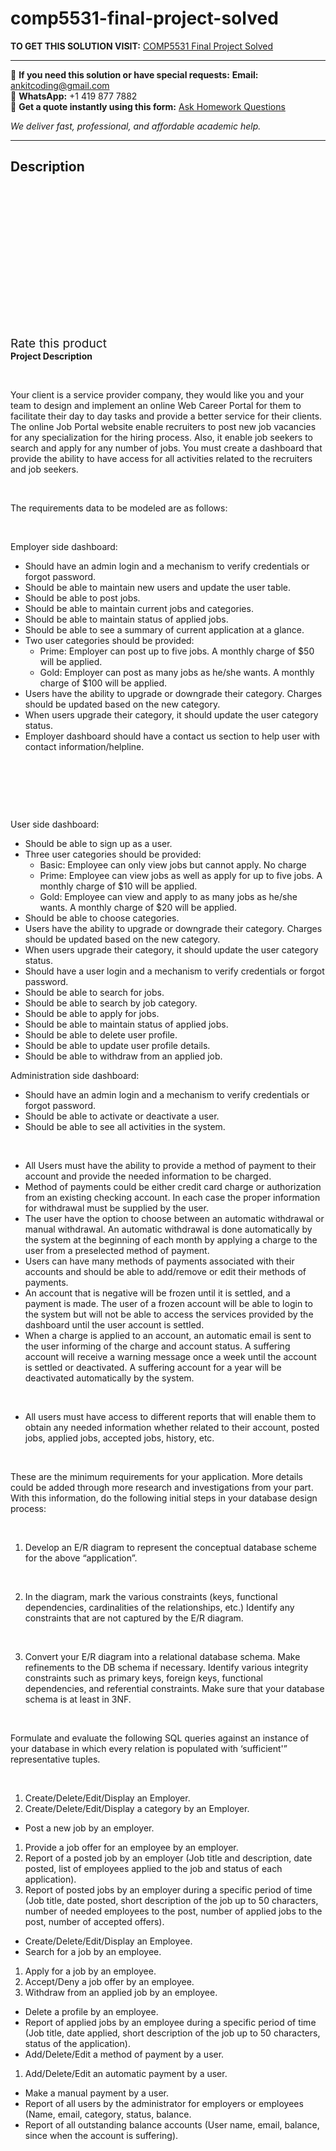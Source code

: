 # comp5531-final-project-solved
**TO GET THIS SOLUTION VISIT:** [COMP5531 Final Project Solved](https://www.ankitcodinghub.com/product/comp5531-final-project-solved/)


---

📩 **If you need this solution or have special requests:** **Email:** ankitcoding@gmail.com  
📱 **WhatsApp:** +1 419 877 7882  
📄 **Get a quote instantly using this form:** [Ask Homework Questions](https://www.ankitcodinghub.com/services/ask-homework-questions/)

*We deliver fast, professional, and affordable academic help.*

---

<h2>Description</h2>



<div class="kk-star-ratings kksr-auto kksr-align-center kksr-valign-top" data-payload="{&quot;align&quot;:&quot;center&quot;,&quot;id&quot;:&quot;100032&quot;,&quot;slug&quot;:&quot;default&quot;,&quot;valign&quot;:&quot;top&quot;,&quot;ignore&quot;:&quot;&quot;,&quot;reference&quot;:&quot;auto&quot;,&quot;class&quot;:&quot;&quot;,&quot;count&quot;:&quot;0&quot;,&quot;legendonly&quot;:&quot;&quot;,&quot;readonly&quot;:&quot;&quot;,&quot;score&quot;:&quot;0&quot;,&quot;starsonly&quot;:&quot;&quot;,&quot;best&quot;:&quot;5&quot;,&quot;gap&quot;:&quot;4&quot;,&quot;greet&quot;:&quot;Rate this product&quot;,&quot;legend&quot;:&quot;0\/5 - (0 votes)&quot;,&quot;size&quot;:&quot;24&quot;,&quot;title&quot;:&quot;COMP5531 Final Project Solved&quot;,&quot;width&quot;:&quot;0&quot;,&quot;_legend&quot;:&quot;{score}\/{best} - ({count} {votes})&quot;,&quot;font_factor&quot;:&quot;1.25&quot;}">

<div class="kksr-stars">

<div class="kksr-stars-inactive">
            <div class="kksr-star" data-star="1" style="padding-right: 4px">


<div class="kksr-icon" style="width: 24px; height: 24px;"></div>
        </div>
            <div class="kksr-star" data-star="2" style="padding-right: 4px">


<div class="kksr-icon" style="width: 24px; height: 24px;"></div>
        </div>
            <div class="kksr-star" data-star="3" style="padding-right: 4px">


<div class="kksr-icon" style="width: 24px; height: 24px;"></div>
        </div>
            <div class="kksr-star" data-star="4" style="padding-right: 4px">


<div class="kksr-icon" style="width: 24px; height: 24px;"></div>
        </div>
            <div class="kksr-star" data-star="5" style="padding-right: 4px">


<div class="kksr-icon" style="width: 24px; height: 24px;"></div>
        </div>
    </div>

<div class="kksr-stars-active" style="width: 0px;">
            <div class="kksr-star" style="padding-right: 4px">


<div class="kksr-icon" style="width: 24px; height: 24px;"></div>
        </div>
            <div class="kksr-star" style="padding-right: 4px">


<div class="kksr-icon" style="width: 24px; height: 24px;"></div>
        </div>
            <div class="kksr-star" style="padding-right: 4px">


<div class="kksr-icon" style="width: 24px; height: 24px;"></div>
        </div>
            <div class="kksr-star" style="padding-right: 4px">


<div class="kksr-icon" style="width: 24px; height: 24px;"></div>
        </div>
            <div class="kksr-star" style="padding-right: 4px">


<div class="kksr-icon" style="width: 24px; height: 24px;"></div>
        </div>
    </div>
</div>


<div class="kksr-legend" style="font-size: 19.2px;">
            <span class="kksr-muted">Rate this product</span>
    </div>
    </div>
<strong>Project Description</strong>

&nbsp;

Your client is a service provider company, they would like you and your team to design and implement an online Web Career Portal for them to facilitate their day to day tasks and provide a better service for their clients. The online Job Portal website enable recruiters to post new job vacancies for any specialization for the hiring process. Also, it enable job seekers to search and apply for any number of jobs. You must create a dashboard that provide the ability to have access for all activities related to the recruiters and job seekers.

&nbsp;

The requirements data to be modeled are as follows:

&nbsp;

Employer side dashboard:

<ul>
<li>Should have an admin login and a mechanism to verify credentials or forgot password.</li>
<li>Should be able to maintain new users and update the user table.</li>
<li>Should be able to post jobs.</li>
<li>Should be able to maintain current jobs and categories.</li>
<li>Should be able to maintain status of applied jobs.</li>
<li>Should be able to see a summary of current application at a glance.</li>
<li>Two user categories should be provided:
<ul>
<li>Prime: Employer can post up to five jobs. A monthly charge of $50 will be applied.</li>
<li>Gold: Employer can post as many jobs as he/she wants. A monthly charge of $100 will be applied.</li>
</ul>
</li>
<li>Users have the ability to upgrade or downgrade their category. Charges should be updated based on the new category.</li>
<li>When users upgrade their category, it should update the user category status.</li>
<li>Employer dashboard should have a contact us section to help user with contact information/helpline.</li>
</ul>
&nbsp;

&nbsp;

&nbsp;

User side dashboard:

<ul>
<li>Should be able to sign up as a user.</li>
<li>Three user categories should be provided:
<ul>
<li>Basic: Employee can only view jobs but cannot apply. No charge</li>
<li>Prime: Employee can view jobs as well as apply for up to five jobs. A monthly charge of $10 will be applied.</li>
<li>Gold: Employee can view and apply to as many jobs as he/she wants. A monthly charge of $20 will be applied.</li>
</ul>
</li>
<li>Should be able to choose categories.</li>
<li>Users have the ability to upgrade or downgrade their category. Charges should be updated based on the new category.</li>
<li>When users upgrade their category, it should update the user category status.</li>
<li>Should have a user login and a mechanism to verify credentials or forgot password.</li>
<li>Should be able to search for jobs.</li>
<li>Should be able to search by job category.</li>
<li>Should be able to apply for jobs.</li>
<li>Should be able to maintain status of applied jobs.</li>
<li>Should be able to delete user profile.</li>
<li>Should be able to update user profile details.</li>
<li>Should be able to withdraw from an applied job.</li>
</ul>
Administration side dashboard:

<ul>
<li>Should have an admin login and a mechanism to verify credentials or forgot password.</li>
<li>Should be able to activate or deactivate a user.</li>
<li>Should be able to see all activities in the system.</li>
</ul>
&nbsp;

<ul>
<li>All Users must have the ability to provide a method of payment to their account and provide the needed information to be charged.</li>
<li>Method of payments could be either credit card charge or authorization from an existing checking account. In each case the proper information for withdrawal must be supplied by the user.</li>
<li>The user have the option to choose between an automatic withdrawal or manual withdrawal. An automatic withdrawal is done automatically by the system at the beginning of each month by applying a charge to the user from a preselected method of payment.</li>
<li>Users can have many methods of payments associated with their accounts and should be able to add/remove or edit their methods of payments.</li>
<li>An account that is negative will be frozen until it is settled, and a payment is made. The user of a frozen account will be able to login to the system but will not be able to access the services provided by the dashboard until the user account is settled.</li>
<li>When a charge is applied to an account, an automatic email is sent to the user informing of the charge and account status. A suffering account will receive a warning message once a week until the account is settled or deactivated. A suffering account for a year will be deactivated automatically by the system.</li>
</ul>
&nbsp;

<ul>
<li>All users must have access to different reports that will enable them to obtain any needed information whether related to their account, posted jobs, applied jobs, accepted jobs, history, etc.</li>
</ul>
&nbsp;

These are the minimum requirements for your application. More details could be added through more research and investigations from your part. With this information, do the following initial steps in your database design process:

&nbsp;

<ol>
<li>Develop an E/R diagram to represent the conceptual database scheme for the above “application”.</li>
</ol>
&nbsp;

<ol start="2">
<li>In the diagram, mark the various constraints (keys, functional dependencies, cardinalities of the relationships, etc.) Identify any constraints that are not captured by the E/R diagram.</li>
</ol>
&nbsp;

<ol start="3">
<li>Convert your E/R diagram into a relational database schema. Make refinements to the DB schema if necessary. Identify various integrity constraints such as primary keys, foreign keys, functional dependencies, and referential constraints. Make sure that your database schema is at least in 3NF.</li>
</ol>
&nbsp;

Formulate and evaluate the following SQL queries against an instance of your database in which every relation is populated with ‘sufficient'” representative tuples.

&nbsp;

<ol>
<li>Create/Delete/Edit/Display an Employer.</li>
<li>Create/Delete/Edit/Display a category by an Employer.</li>
</ol>
<ul>
<li>Post a new job by an employer.</li>
</ul>
<ol>
<li>Provide a job offer for an employee by an employer.</li>
<li>Report of a posted job by an employer (Job title and description, date posted, list of employees applied to the job and status of each application).</li>
<li>Report of posted jobs by an employer during a specific period of time (Job title, date posted, short description of the job up to 50 characters, number of needed employees to the post, number of applied jobs to the post, number of accepted offers).</li>
</ol>
<ul>
<li>Create/Delete/Edit/Display an Employee.</li>
<li>Search for a job by an employee.</li>
</ul>
<ol>
<li>Apply for a job by an employee.</li>
<li>Accept/Deny a job offer by an employee.</li>
<li>Withdraw from an applied job by an employee.</li>
</ol>
<ul>
<li>Delete a profile by an employee.</li>
<li>Report of applied jobs by an employee during a specific period of time (Job title, date applied, short description of the job up to 50 characters, status of the application).</li>
<li>Add/Delete/Edit a method of payment by a user.</li>
</ul>
<ol>
<li>Add/Delete/Edit an automatic payment by a user.</li>
</ol>
<ul>
<li>Make a manual payment by a user.</li>
<li>Report of all users by the administrator for employers or employees (Name, email, category, status, balance.</li>
<li>Report of all outstanding balance accounts (User name, email, balance, since when the account is suffering).</li>
</ul>
&nbsp;

